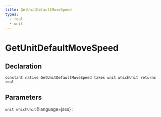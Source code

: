 ```yaml
---
title: GetUnitDefaultMoveSpeed
types:
  - real
  - unit
---
```


# GetUnitDefaultMoveSpeed

## Declaration

```jass
constant native GetUnitDefaultMoveSpeed takes unit whichUnit returns real
```

## Parameters
`unit whichUnit`{!language=jass}
: 
